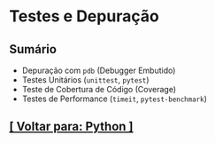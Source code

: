 # Testes e Depuração

## Sumário

- Depuração com `pdb` (Debugger Embutido)
- Testes Unitários (`unittest`, `pytest`)
- Teste de Cobertura de Código (Coverage)
- Testes de Performance (`timeit`, `pytest-benchmark`)

## [[ Voltar para: Python ]](../python.md)